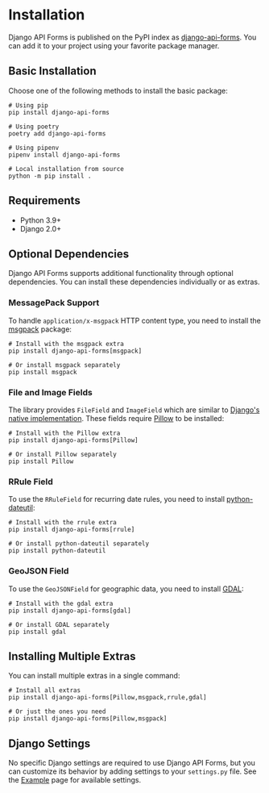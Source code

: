 # Installation

Django API Forms is published on the PyPI index as [django-api-forms](https://pypi.org/project/django-api-forms/). You can add it to your project using your favorite package manager.

## Basic Installation

Choose one of the following methods to install the basic package:

```shell
# Using pip
pip install django-api-forms

# Using poetry
poetry add django-api-forms

# Using pipenv
pipenv install django-api-forms

# Local installation from source
python -m pip install .
```

## Requirements

- Python 3.9+
- Django 2.0+

## Optional Dependencies

Django API Forms supports additional functionality through optional dependencies. You can install these dependencies individually or as extras.

### MessagePack Support

To handle `application/x-msgpack` HTTP content type, you need to install the [msgpack](https://pypi.org/project/msgpack/) package:

```shell
# Install with the msgpack extra
pip install django-api-forms[msgpack]

# Or install msgpack separately
pip install msgpack
```

### File and Image Fields

The library provides `FileField` and `ImageField` which are similar to [Django's native implementation](https://docs.djangoproject.com/en/4.1/ref/models/fields/#filefield). These fields require [Pillow](https://pypi.org/project/Pillow/) to be installed:

```shell
# Install with the Pillow extra
pip install django-api-forms[Pillow]

# Or install Pillow separately
pip install Pillow
```

### RRule Field

To use the `RRuleField` for recurring date rules, you need to install [python-dateutil](https://pypi.org/project/python-dateutil/):

```shell
# Install with the rrule extra
pip install django-api-forms[rrule]

# Or install python-dateutil separately
pip install python-dateutil
```

### GeoJSON Field

To use the `GeoJSONField` for geographic data, you need to install [GDAL](https://pypi.org/project/GDAL/):

```shell
# Install with the gdal extra
pip install django-api-forms[gdal]

# Or install GDAL separately
pip install gdal
```

## Installing Multiple Extras

You can install multiple extras in a single command:

```shell
# Install all extras
pip install django-api-forms[Pillow,msgpack,rrule,gdal]

# Or just the ones you need
pip install django-api-forms[Pillow,msgpack]
```

## Django Settings

No specific Django settings are required to use Django API Forms, but you can customize its behavior by adding settings to your `settings.py` file. See the [Example](example.md) page for available settings.
